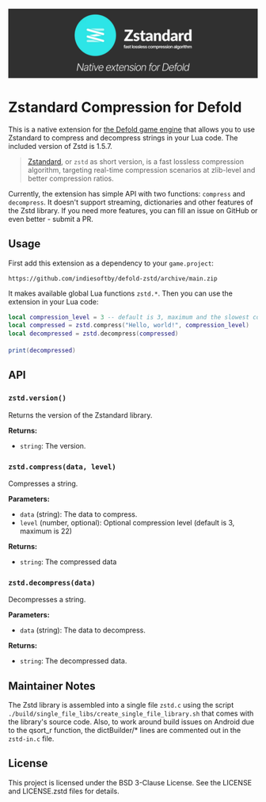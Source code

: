 [![Zstd Cover](cover.jpg)](https://github.com/indiesoftby/defold-zstd)

# Zstandard Compression for Defold

This is a native extension for [the Defold game engine](https://defold.com/) that allows you to use Zstandard to compress and decompress strings in your Lua code. The included version of Zstd is 1.5.7.

> [Zstandard](https://github.com/facebook/zstd), or `zstd` as short version, is a fast lossless compression algorithm, targeting real-time compression scenarios at zlib-level and better compression ratios.

Currently, the extension has simple API with two functions: `compress` and `decompress`. It doesn't support streaming, dictionaries and other features of the Zstd library. If you need more features, you can fill an issue on GitHub or even better - submit a PR.

## Usage

First add this extension as a dependency to your `game.project`:

    https://github.com/indiesoftby/defold-zstd/archive/main.zip

It makes available global Lua functions `zstd.*`. Then you can use the extension in your Lua code:

```lua
local compression_level = 3 -- default is 3, maximum and the slowest compression level is 22
local compressed = zstd.compress("Hello, world!", compression_level)
local decompressed = zstd.decompress(compressed)

print(decompressed)
```

## API

### `zstd.version()`
Returns the version of the Zstandard library.

**Returns:**
- `string`: The version.

### `zstd.compress(data, level)`
Compresses a string.

**Parameters:**
- `data` (string): The data to compress.
- `level` (number, optional): Optional compression level (default is 3, maximum is 22)

**Returns:**
- `string`: The compressed data

### `zstd.decompress(data)`
Decompresses a string.

**Parameters:**
- `data` (string): The data to decompress.

**Returns:**
- `string`: The decompressed data.

## Maintainer Notes

The Zstd library is assembled into a single file `zstd.c` using the script `./build/single_file_libs/create_single_file_library.sh` that comes with the library's source code. Also, to work around build issues on Android due to the qsort_r function, the dictBuilder/* lines are commented out in the `zstd-in.c` file.

## License

This project is licensed under the BSD 3-Clause License. See the LICENSE and LICENSE.zstd files for details.

